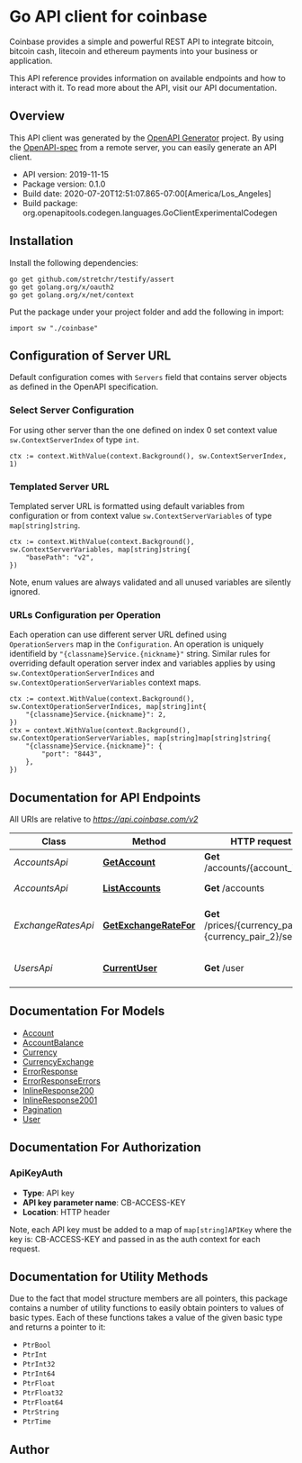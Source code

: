 # Go API client for coinbase

Coinbase provides a simple and powerful REST API to integrate bitcoin, bitcoin cash, litecoin and ethereum payments into your business or application.

This API reference provides information on available endpoints and how to interact with it. To read more about the API, visit our API documentation.


## Overview
This API client was generated by the [OpenAPI Generator](https://openapi-generator.tech) project.  By using the [OpenAPI-spec](https://www.openapis.org/) from a remote server, you can easily generate an API client.

- API version: 2019-11-15
- Package version: 0.1.0
- Build date: 2020-07-20T12:51:07.865-07:00[America/Los_Angeles]
- Build package: org.openapitools.codegen.languages.GoClientExperimentalCodegen

## Installation

Install the following dependencies:

```shell
go get github.com/stretchr/testify/assert
go get golang.org/x/oauth2
go get golang.org/x/net/context
```

Put the package under your project folder and add the following in import:

```golang
import sw "./coinbase"
```

## Configuration of Server URL

Default configuration comes with `Servers` field that contains server objects as defined in the OpenAPI specification.

### Select Server Configuration

For using other server than the one defined on index 0 set context value `sw.ContextServerIndex` of type `int`.

```golang
ctx := context.WithValue(context.Background(), sw.ContextServerIndex, 1)
```

### Templated Server URL

Templated server URL is formatted using default variables from configuration or from context value `sw.ContextServerVariables` of type `map[string]string`.

```golang
ctx := context.WithValue(context.Background(), sw.ContextServerVariables, map[string]string{
	"basePath": "v2",
})
```

Note, enum values are always validated and all unused variables are silently ignored.

### URLs Configuration per Operation

Each operation can use different server URL defined using `OperationServers` map in the `Configuration`.
An operation is uniquely identifield by `"{classname}Service.{nickname}"` string.
Similar rules for overriding default operation server index and variables applies by using `sw.ContextOperationServerIndices` and `sw.ContextOperationServerVariables` context maps.

```
ctx := context.WithValue(context.Background(), sw.ContextOperationServerIndices, map[string]int{
	"{classname}Service.{nickname}": 2,
})
ctx = context.WithValue(context.Background(), sw.ContextOperationServerVariables, map[string]map[string]string{
	"{classname}Service.{nickname}": {
		"port": "8443",
	},
})
```

## Documentation for API Endpoints

All URIs are relative to *https://api.coinbase.com/v2*

Class | Method | HTTP request | Description
------------ | ------------- | ------------- | -------------
*AccountsApi* | [**GetAccount**](docs/AccountsApi.md#getaccount) | **Get** /accounts/{account_id} | Retrieve Account
*AccountsApi* | [**ListAccounts**](docs/AccountsApi.md#listaccounts) | **Get** /accounts | List Accounts
*ExchangeRatesApi* | [**GetExchangeRateFor**](docs/ExchangeRatesApi.md#getexchangeratefor) | **Get** /prices/{currency_pair_1}-{currency_pair_2}/sell | Exchanges Rates for currency pair
*UsersApi* | [**CurrentUser**](docs/UsersApi.md#currentuser) | **Get** /user | Show current user


## Documentation For Models

 - [Account](docs/Account.md)
 - [AccountBalance](docs/AccountBalance.md)
 - [Currency](docs/Currency.md)
 - [CurrencyExchange](docs/CurrencyExchange.md)
 - [ErrorResponse](docs/ErrorResponse.md)
 - [ErrorResponseErrors](docs/ErrorResponseErrors.md)
 - [InlineResponse200](docs/InlineResponse200.md)
 - [InlineResponse2001](docs/InlineResponse2001.md)
 - [Pagination](docs/Pagination.md)
 - [User](docs/User.md)


## Documentation For Authorization



### ApiKeyAuth

- **Type**: API key
- **API key parameter name**: CB-ACCESS-KEY
- **Location**: HTTP header

Note, each API key must be added to a map of `map[string]APIKey` where the key is: CB-ACCESS-KEY and passed in as the auth context for each request.


## Documentation for Utility Methods

Due to the fact that model structure members are all pointers, this package contains
a number of utility functions to easily obtain pointers to values of basic types.
Each of these functions takes a value of the given basic type and returns a pointer to it:

* `PtrBool`
* `PtrInt`
* `PtrInt32`
* `PtrInt64`
* `PtrFloat`
* `PtrFloat32`
* `PtrFloat64`
* `PtrString`
* `PtrTime`

## Author



